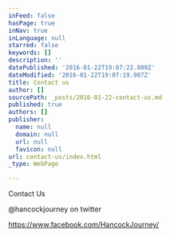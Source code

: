 ```yaml
---
inFeed: false
hasPage: true
inNav: true
inLanguage: null
starred: false
keywords: []
description: ''
datePublished: '2016-01-22T19:07:22.809Z'
dateModified: '2016-01-22T19:07:19.987Z'
title: Contact us
author: []
sourcePath: _posts/2016-01-22-contact-us.md
published: true
authors: []
publisher:
  name: null
  domain: null
  url: null
  favicon: null
url: contact-us/index.html
_type: WebPage

---
```

Contact Us

@hancockjourney on twitter

https://www.facebook.com/HancockJourney/